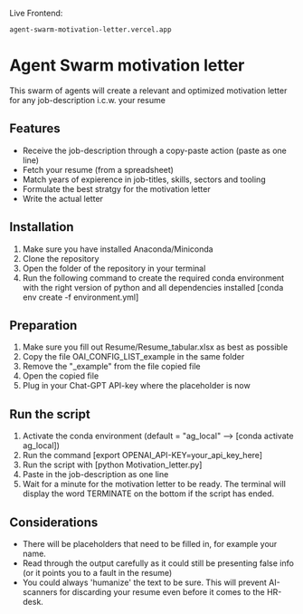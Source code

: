 Live Frontend:
```
agent-swarm-motivation-letter.vercel.app
```

# Agent Swarm motivation letter

This swarm of agents will create a relevant and optimized motivation letter for any job-description i.c.w. your resume

## Features

- Receive the job-description through a copy-paste action (paste as one line)
- Fetch your resume (from a spreadsheet)
- Match years of expierence in job-titles, skills, sectors and tooling
- Formulate the best stratgy for the motivation letter
- Write the actual letter

## Installation
1. Make sure you have installed Anaconda/Miniconda
2. Clone the repository
3. Open the folder of the repository in your terminal
4. Run the following command to create the required conda environment with the right version of python and all dependencies installed [conda env create -f environment.yml] 

## Preparation
1. Make sure you fill out Resume/Resume_tabular.xlsx as best as possible
2. Copy the file OAI_CONFIG_LIST_example in the same folder
3. Remove the "_example" from the file copied file
4. Open the copied file
5. Plug in your Chat-GPT API-key where the placeholder is now

## Run the script
1. Activate the conda environment (default = "ag_local" --> [conda activate ag_local])
2. Run the command [export OPENAI_API-KEY=your_api_key_here] 
3. Run the script with [python Motivation_letter.py]
4. Paste in the job-description as one line
5. Wait for a minute for the motivation letter to be ready. The terminal will display the word TERMINATE on the bottom if the script has ended.

## Considerations
- There will be placeholders that need to be filled in, for example your name.
- Read through the output carefully as it could still be presenting false info (or it points you to a fault in the resume)
- You could always 'humanize' the text to be sure. This will prevent AI-scanners for discarding your resume even before it comes to the HR-desk.
